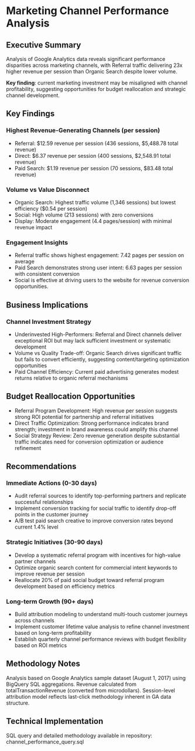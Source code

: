 # Marketing Channel Performance Analysis

## Executive Summary ##
Analysis of Google Analytics data reveals significant performance disparities across marketing channels, with Referral traffic delivering 23x higher revenue per session than Organic Search despite lower volume. 

**Key finding**: current marketing investment may be misaligned with channel profitability, suggesting opportunities for budget reallocation and strategic channel development.


## Key Findings ##

### Highest Revenue-Generating Channels (per session) ###

- Referral: $12.59 revenue per session (436 sessions, $5,488.78 total revenue)
- Direct: $6.37 revenue per session (400 sessions, $2,548.91 total revenue)
- Paid Search: $1.19 revenue per session (70 sessions, $83.48 total revenue)


### Volume vs Value Disconnect ###

- Organic Search: Highest traffic volume (1,346 sessions) but lowest efficiency ($0.54 per session)
- Social: High volume (213 sessions) with zero conversions
- Display: Moderate engagement (4.4 pages/session) with minimal revenue impact


### Engagement Insights ###

- Referral traffic shows highest engagement: 7.42 pages per session on average
- Paid Search demonstrates strong user intent: 6.63 pages per session with consistent conversion
- Social is effective at driving users to the website for revenue conversion opportunities.

## Business Implications ##

### Channel Investment Strategy ###

- Underinvested High-Performers: Referral and Direct channels deliver exceptional ROI but may lack sufficient investment or systematic development
- Volume vs Quality Trade-off: Organic Search drives significant traffic but fails to convert efficiently, suggesting content/targeting optimization opportunities
- Paid Channel Efficiency: Current paid advertising generates modest returns relative to organic referral mechanisms

## Budget Reallocation Opportunities ##

- Referral Program Development: High revenue per session suggests strong ROI potential for partnership and referral initiatives
- Direct Traffic Optimization: Strong performance indicates brand strength; investment in brand awareness could amplify this channel
- Social Strategy Review: Zero revenue generation despite substantial traffic indicates need for conversion optimization or audience refinement

## Recommendations ##
### Immediate Actions (0-30 days) ###

- Audit referral sources to identify top-performing partners and replicate successful relationships
- Implement conversion tracking for social traffic to identify drop-off points in the customer journey
- A/B test paid search creative to improve conversion rates beyond current 1.4% level

### Strategic Initiatives (30-90 days) ###

- Develop a systematic referral program with incentives for high-value partner channels
- Optimize organic search content for commercial intent keywords to improve revenue per session
- Reallocate 20% of paid social budget toward referral program development based on efficiency metrics

### Long-term Growth (90+ days) ###

- Build attribution modeling to understand multi-touch customer journeys across channels
- Implement customer lifetime value analysis to refine channel investment based on long-term profitability
- Establish quarterly channel performance reviews with budget flexibility based on ROI metrics

## Methodology Notes ##
Analysis based on Google Analytics sample dataset (August 1, 2017) using BigQuery SQL aggregations. Revenue calculated from totalTransactionRevenue (converted from microdollars). Session-level attribution model reflects last-click methodology inherent in GA data structure.

## Technical Implementation ##
SQL query and detailed methodology available in repository: channel_performance_query.sql
